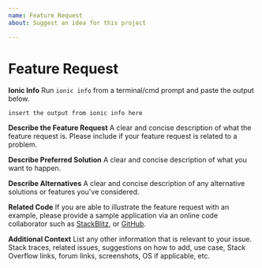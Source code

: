 ```yaml
---
name: Feature Request
about: Suggest an idea for this project

---
```


<!--
PLEASE HELP US PROCESS GITHUB ISSUES FASTER BY PROVIDING THE FOLLOWING INFORMATION.

ISSUES MISSING IMPORTANT INFORMATION MAY BE CLOSED WITHOUT INVESTIGATION.
-->

# Feature Request

**Ionic Info**
Run `ionic info` from a terminal/cmd prompt and paste the output below.

```
insert the output from ionic info here
```

**Describe the Feature Request**
A clear and concise description of what the feature request is. Please include if your feature request is related to a problem.

**Describe Preferred Solution**
A clear and concise description of what you want to happen.

**Describe Alternatives**
A clear and concise description of any alternative solutions or features you've considered.

**Related Code**
If you are able to illustrate the feature request with an example, please provide a sample application via an online code collaborator such as [StackBlitz](https://stackblitz.com), or [GitHub](https://github.com).

**Additional Context**
List any other information that is relevant to your issue. Stack traces, related issues, suggestions on how to add, use case, Stack Overflow links, forum links, screenshots, OS if applicable, etc.
